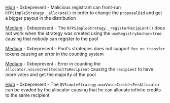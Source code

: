 
[High](High-https:--github.com-sherlock-audit-2023-09-Gitcoin-judging-issues-497/README.md) - 0xbepresent - Malicious registrant can front-run `RFPSimpleStrategy._allocate()` in order to change the `proposalBid` and get a bigger payout in the distribution

[Medium](Medium-https:--github.com-sherlock-audit-2023-09-Gitcoin-judging-issues-245/README.md) - 0xbepresent - The `RFPSimpleStrategy._registerRecipient()` does not work when the strategy was created using the `useRegistryAnchor=true` causing that nobody can register to the pool

[Medium](Medium-https:--github.com-sherlock-audit-2023-09-Gitcoin-judging-issues-536/README.md) - 0xbepresent - Pool's strategies does not support `fee on transfer` tokens causing an error in the counting system

[Medium](Medium-https:--github.com-sherlock-audit-2023-09-Gitcoin-judging-issues-534/README.md) - 0xbepresent - Error in counting the `allocator.voiceCreditsCastToRecipient` causing the `recipient` to have more votes and get the majority of the pool

[High](High-https:--github.com-sherlock-audit-2023-09-Gitcoin-judging-issues-377/README.md) - 0xbepresent - The `QVSimpleStrategy.maxVoiceCreditsPerAllocator` can be evaded by the allocator causing that he can allocate infinite credits to the same recipient
